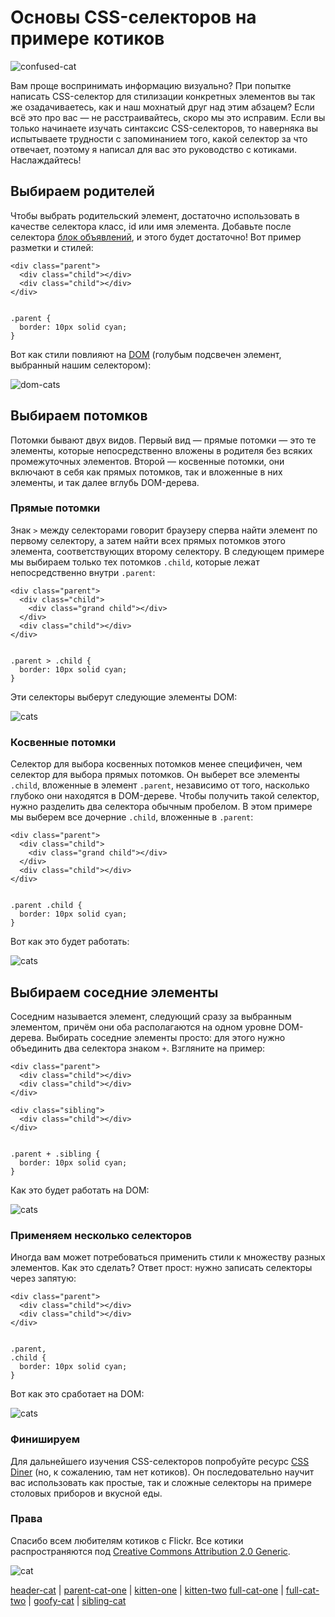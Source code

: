 # Основы CSS-селекторов на примере котиков

![confused-cat][1]

Вам проще воспринимать информацию визуально? При попытке написать CSS-селектор
для стилизации конкретных элементов вы так же озадачиваетесь, как и наш
мохнатый друг над этим абзацем? Если всё это про вас — не расстраивайтесь, скоро
мы это исправим. Если вы только начинаете изучать синтаксис CSS-селекторов, то
наверняка вы испытываете трудности с запоминанием того, какой селектор за что
отвечает, поэтому я написал для вас это руководство с котиками. Наслаждайтесь!

## Выбираем родителей

Чтобы выбрать родительский элемент, достаточно использовать в качестве селектора
класс, id или имя элемента. Добавьте после селектора
[блок объявлений][2], и этого будет достаточно! Вот пример разметки и стилей:

    <div class="parent">
      <div class="child"></div>
      <div class="child"></div>
    </div>
    

    .parent {
      border: 10px solid cyan;
    }
    

Вот как стили повлияют на [DOM][3] (голубым подсвечен элемент, выбранный нашим селектором):

![dom-cats][4]

## Выбираем потомков

Потомки бывают двух видов. Первый вид — прямые потомки — это те элементы,
которые непосредственно вложены в родителя без всяких промежуточных элементов.
Второй — косвенные потомки, они включают в себя как прямых потомков, так
и вложенные в них элементы, и так далее вглубь DOM-дерева.

### Прямые потомки

Знак `>` между селекторами говорит браузеру сперва найти элемент по первому
селектору, а затем найти всех прямых потомков этого элемента, соответствующих
второму селектору. В следующем примере мы выбираем только тех потомков `.child`,
которые лежат непосредственно внутри `.parent`:

    <div class="parent">
      <div class="child">
        <div class="grand child"></div>
      </div>
      <div class="child"></div>
    </div>
    

    .parent > .child {
      border: 10px solid cyan;
    }
    

Эти селекторы выберут следующие элементы DOM:

![cats][5]

### Косвенные потомки

Селектор для выбора косвенных потомков менее специфичен, чем селектор для выбора
прямых потомков. Он выберет все элементы `.child`, вложенные в элемент
`.parent`, независимо от того, насколько глубоко они находятся в DOM-дереве. 
Чтобы получить такой селектор, нужно разделить два селектора обычным пробелом. 
В этом примере мы выберем все дочерние `.child`, вложенные в `.parent`:

    <div class="parent">
      <div class="child">
        <div class="grand child"></div>
      </div>
      <div class="child"></div>
    </div>
    

    .parent .child {
      border: 10px solid cyan;
    }
    

Вот как это будет работать:

![cats][6]

## Выбираем соседние элементы

Соседним называется элемент, следующий сразу за выбранным элементом, причём они
оба располагаются на одном уровне DOM-дерева. Выбирать соседние элементы просто:
для этого нужно объединить два селектора знаком `+`. Взгляните на пример:

    <div class="parent">
      <div class="child"></div>
      <div class="child"></div>
    </div>
    
    <div class="sibling">
      <div class="child"></div>
    </div>
    

    .parent + .sibling {
      border: 10px solid cyan;
    }
    

Как это будет работать на DOM:

![cats][7]

### Применяем несколько селекторов

Иногда вам может потребоваться применить стили к множеству разных элементов. Как
это сделать? Ответ прост: нужно записать селекторы через запятую:

    <div class="parent">
      <div class="child"></div>
      <div class="child"></div>
    </div>
    

    .parent,
    .child {
      border: 10px solid cyan;
    }
    

Вот как это сработает на DOM:

![cats][8]

### Финишируем

Для дальнейшего изучения CSS-селекторов попробуйте ресурс [CSS Diner][9]
(но, к сожалению, там нет котиков). Он последовательно научит вас использовать
как простые, так и сложные селекторы на примере столовых приборов и вкусной еды.

### Права

Спасибо всем любителям котиков с Flickr. Все котики распространяются под 
[Creative Commons Attribution 2.0 Generic][10].

![cat][11]

 [header-cat][12] | [parent-cat-one][13] | [kitten-one][14] | [kitten-two][15]
[full-cat-one][16] | [full-cat-two][17] | [goofy-cat][18] | [sibling-cat][19]

 [1]: img/confused-cat.jpg
 [2]: http://developer.mozilla.org/en-US/docs/Web/CSS/Syntax
 [3]: http://developer.mozilla.org/en-US/docs/Web/API/Document_Object_Model
 [4]: img/dom-cats.png
 [5]: img/cats-css-rev-child.jpg
 [6]: img/cats-css-rev-descendant.jpg
 [7]: img/dom-cats-siblings.jpg
 [8]: img/dom-cats-multiple.jpg
 [9]: http://flukeout.github.io/
 [10]: http://creativecommons.org/licenses/by/2.0/
 [11]: img/dancing-cat.gif
 [12]: http://flic.kr/p/oczbW
 [13]: http://flic.kr/p/6v2WG4
 [14]: http://flic.kr/p/p4hE6h
 [15]: http://flic.kr/p/cWxtYy
 [16]: http://flic.kr/p/igi3Y9
 [17]: http://flic.kr/p/dmK2CR
 [18]: http://flic.kr/p/mC8vqC
 [19]: http://flic.kr/p/doo6PL
